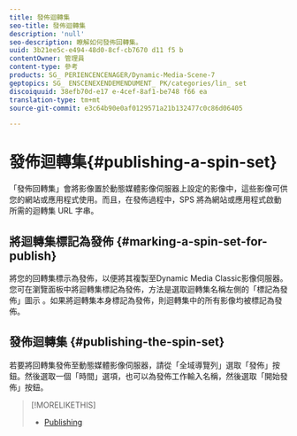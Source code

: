 ```yaml
---
title: 發佈迴轉集
seo-title: 發佈迴轉集
description: 'null'
seo-description: 瞭解如何發佈回轉集。
uuid: 3b21ee5c-e494-48d0-8cf-cb7670 d11 f5 b
contentOwner: 管理員
content-type: 參考
products: SG_ PERIENCENCENAGER/Dynamic-Media-Scene-7
geptopics: SG_ ENSCENEXENDEMENDUMENT_ PK/categories/lin_ set
discoiquuid: 38efb70d-e17 e-4cef-8af1-be748 f66 ea
translation-type: tm+mt
source-git-commit: e3c64b90e0af0129571a21b132477c0c86d06405

---
```



# 發佈迴轉集{#publishing-a-spin-set}

「發佈回轉集」會將影像置於動態媒體影像伺服器上設定的影像中，這些影像可供您的網站或應用程式使用。而且，在發佈過程中，SPS 將為網站或應用程式啟動所需的迴轉集 URL 字串。

## 將迴轉集標記為發佈 {#marking-a-spin-set-for-publish}

將您的回轉集標示為發佈，以便將其複製至Dynamic Media Classic影像伺服器。您可在瀏覽面板中將迴轉集標記為發佈，方法是選取迴轉集名稱左側的「標記為發佈」圖示 。如果將迴轉集本身標記為發佈，則迴轉集中的所有影像均被標記為發佈。

## 發佈迴轉集 {#publishing-the-spin-set}

若要將回轉集發佈至動態媒體影像伺服器，請從「全域導覽列」選取「發佈」按鈕。然後選取一個「時間」選項，也可以為發佈工作輸入名稱，然後選取「開始發佈」按鈕。

>[!MORELIKETHIS]
>
>* [Publishing](publishing-files.md#publishing_files)


